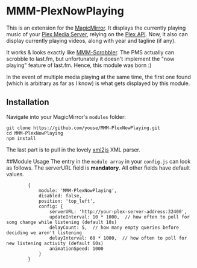 # MMM-PlexNowPlaying
This is an extension for the [MagicMirror](https://github.com/MichMich/MagicMirror). It displays the currently playing music of your [Plex Media Server](https://plex.tv), relying on the [Plex API](https://github.com/Arcanemagus/plex-api/wiki/Sessions-Status).  Now, it also can display currently playing videos, along with year and tagline (if any).

It works & looks exactly like [MMM-Scrobbler](https://github.com/PtrBld/MMM-Scrobbler).  The PMS actually can scrobble to last.fm, but unfortunately it doesn't implement the "now playing" feature of last.fm.  Hence, this module was born :)

In the event of multiple media playing at the same time, the first one found (which is arbitrary as far as I know) is what gets displayed by this module.

## Installation

Navigate into your MagicMirror's `modules` folder:

```
git clone https://github.com/youse/MMM-PlexNowPlaying.git
cd MMM-PlexNowPlaying
npm install
```

The last part is to pull in the lovely [xml2js](https://github.com/Leonidas-from-XIV/node-xml2js) XML parser.

##Module Usage
The entry in the `module array` in your `config.js` can look as follows. The serverURL field is **mandatory**. All other fields have default values.

```
        {
            module: 'MMM-PlexNowPlaying',
            disabled: false,
            position: 'top_left',
            config: {
                serverURL: 'http://your-plex-server-address:32400',
                updateInterval: 10 * 1000,  // how often to poll for song change while listening (default 10s)
                delayCount: 5,  // how many empty queries before deciding we aren't listening
                delayInterval: 60 * 1000,  // how often to poll for new listening activity (default 60s)
                animationSpeed: 1000
            }
        }
```
